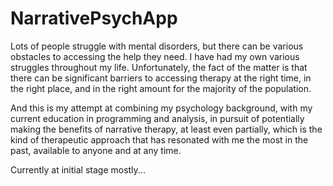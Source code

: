 # NarrativePsychApp

Lots of people struggle with mental disorders, but there can be various obstacles to accessing the help they need. I have had my own various struggles throughout my life. Unfortunately, the fact of the matter is that there can be significant barriers to accessing therapy at the right time, in the right place, and in the right amount for the majority of the population. 

And this is my attempt at combining my psychology background, with my current education in programming and analysis, in pursuit of potentially making the benefits of narrative therapy, at least even partially, which is the kind of therapeutic approach that has resonated with me the most in the past, available to anyone and at any time.

Currently at initial stage mostly...
